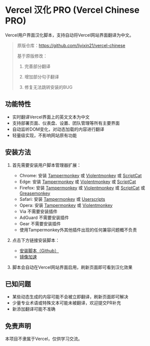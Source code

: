 # Vercel 汉化 PRO (Vercel Chinese PRO)

Vercel用户界面汉化脚本，支持自动将Vercel网站界面翻译为中文。

> 原版仓库：https://github.com/liyixin21/vercel-chinese
>
> 基于原版修改：
>
> 1. 完善部分翻译
>
> 2. 增加部分句子翻译
>
> 3. 修复无法跳转安装的BUG


## 功能特性

- 实时翻译Vercel界面上的英文文本为中文
- 支持部署页面、仪表盘、设置、团队管理等所有主要界面
- 自动监听DOM变化，对动态加载的内容进行翻译
- 轻量级实现，不影响网站原有功能

## 安装方法

1. 首先需要安装用户脚本管理器扩展：
   - Chrome: 安装 [Tampermonkey](https://www.tampermonkey.net/) 或 [Violentmonkey](https://violentmonkey.github.io/) 或 [ScriptCat](https://violentmonkey.github.io/)
   - Edge: 安装 [Tampermonkey](https://www.tampermonkey.net/) 或 [Violentmonkey](https://violentmonkey.github.io/) 或 [ScriptCat](https://violentmonkey.github.io/)
   - Firefox: 安装 [Tampermonkey](https://www.tampermonkey.net/) 或 [Violentmonkey](https://violentmonkey.github.io/) 或 [ScriptCat](https://violentmonkey.github.io/) 或 [Greasemonkey](https://addons.mozilla.org/zh-CN/firefox/addon/greasemonkey/)
   - Safari: 安装 [Tampermonkey](https://www.tampermonkey.net/) 或 [Userscripts](https://apps.apple.com/app/userscripts/id1463298887)
   - Opera: 安装 [Tampermonkey](https://www.tampermonkey.net/) 或 [Violentmonkey](https://violentmonkey.github.io/)
   - Via 不需要安装插件
   - AdGuard 不需要安装插件
   - Gear 不需要安装插件
   - 使用Tampermonkey外其他插件出现的任何兼容问题概不负责

2. 点击下方链接安装脚本：
   - [安装脚本（Github）](https://github.com/quan-ge/vercel-chinese-pro/raw/main/vercel-chinese.user.js)
   - [镜像加速](https://proxy.pipers.cn/https://github.com/quan-ge/vercel-chinese-pro/raw/main/vercel-chinese.user.js)

3. 脚本会自动在Vercel网站界面启用，刷新页面即可看到汉化效果

## 已知问题

- 某些动态生成的内容可能不会被立即翻译，刷新页面即可解决
- 少量专业术语或特殊文本可能未被翻译，欢迎提交PR补充
- 新添加翻译可能不准确

## 免责声明

本项目不隶属于Vercel，仅供学习交流。
